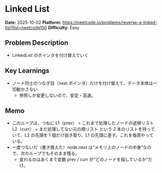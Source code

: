 # Linked List

**Date:** 2025-10-02
**Platform:** https://neetcode.io/problems/reverse-a-linked-list?list=neetcode150
**Difficulty:** Easy

## Problem Description

- LinkedList のポインタを付け替えていく

## Key Learnings

- ノード同士のつなぎ目（next ポインタ）だけを付け替えて、データ本体は一切動かさない
  - 参照しか変更しないので、安定・高速。

## Memo

- このループは、つねに
  L1（prev） = これまで処理したノードの逆順リスト
  L2（curr） = まだ処理してない元の順リスト
  という 2 本のリストを持っていて、L2 の先頭を 1 個だけ抜き取り、L1 の先頭に差す。これを毎周やっている。
- 一度つないだ（書き換えた）node.next は“メモリ上のノードの中身”なので、次のループでもそのまま残る。
  - 変わるのはあくまで変数 prev / curr が“どのノードを指しているか”だけ。
